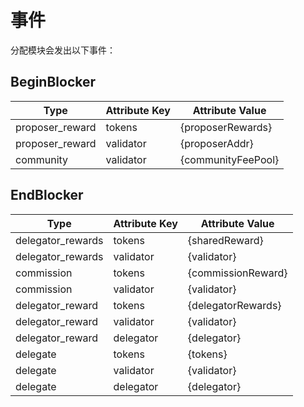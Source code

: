 # 事件

分配模块会发出以下事件：

## BeginBlocker

| Type                 | Attribute Key    | Attribute Value      |
|----------------------|------------------|----------------------|
| proposer_reward      | tokens           | {proposerRewards}    |
| proposer_reward      | validator        | {proposerAddr}       |
| community            | validator        | {communityFeePool}   |

## EndBlocker

| Type                 | Attribute Key    | Attribute Value      |
|----------------------|------------------|----------------------|
| delegator_rewards    | tokens           | {sharedReward}       |
| delegator_rewards    | validator        | {validator}          |
| commission           | tokens           | {commissionReward}   |
| commission           | validator        | {validator}          |
| delegator_reward     | tokens           | {delegatorRewards}   |
| delegator_reward     | validator        | {validator}          |
| delegator_reward     | delegator        | {delegator}          |
| delegate             | tokens           | {tokens}             |
| delegate             | validator        | {validator}          |
| delegate             | delegator        | {delegator}          |